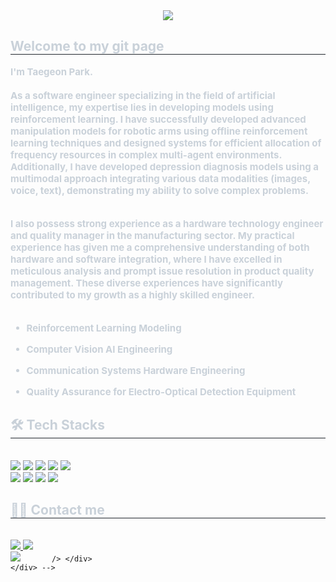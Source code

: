 <div align= "center">
    <img src="https://capsule-render.vercel.app/api?type=waving&color=0:ff6666,100:756bff&height=240&text=Hello%20World&animation=fadeIn&fontColor=e0e1a8&fontSize=70" />
    </div>
    <div style="text-align: left;"> 
    <h2 style="border-bottom: 1px solid #21262d; color: #c9d1d9;"> Welcome to my git page </h2>  
    <div style="font-weight: 700; font-size: 15px; text-align: left; color: #c9d1d9;"> I'm Taegeon Park. <br><br>
        As a software engineer specializing in the field of artificial intelligence, my expertise lies in developing models using reinforcement learning. I have successfully developed advanced manipulation models for robotic arms using offline reinforcement learning techniques and designed systems for efficient allocation of frequency resources in complex multi-agent environments. Additionally, I have developed depression diagnosis models using a multimodal approach integrating various data modalities (images, voice, text), demonstrating my ability to solve complex problems.<br><br>

I also possess strong experience as a hardware technology engineer and quality manager in the manufacturing sector. My practical experience has given me a comprehensive understanding of both hardware and software integration, where I have excelled in meticulous analysis and prompt issue resolution in product quality management. These diverse experiences have significantly contributed to my growth as a highly skilled engineer.<br><br>

- Reinforcement Learning Modeling
- Computer Vision AI Engineering
- Communication Systems Hardware Engineering
- Quality Assurance for Electro-Optical Detection Equipment </div> 
    </div>
    <div style="text-align: left;">
    <h2 style="border-bottom: 1px solid #21262d; color: #c9d1d9;"> 🛠️ Tech Stacks </h2> <br> 
    <div style="margin: ; text-align: left;" "text-align: left;"> <img src="https://img.shields.io/badge/C++-00599C?style=for-the-badge&logo=C%2B%2B&logoColor=white">
          <img src="https://img.shields.io/badge/Amazon AWS-232F3E?style=for-the-badge&logo=Amazon AWS&logoColor=white">
          <img src="https://img.shields.io/badge/Django-092E20?style=for-the-badge&logo=Django&logoColor=white">
          <img src="https://img.shields.io/badge/Docker-2496ED?style=for-the-badge&logo=Docker&logoColor=white">
          <img src="https://img.shields.io/badge/Github-181717?style=for-the-badge&logo=Github&logoColor=white">
          <br/><img src="https://img.shields.io/badge/Keras-D00000?style=for-the-badge&logo=Keras&logoColor=white">
          <img src="https://img.shields.io/badge/Linux-FCC624?style=for-the-badge&logo=Linux&logoColor=white">
          <img src="https://img.shields.io/badge/PyTorch-EE4C2C?style=for-the-badge&logo=PyTorch&logoColor=white">
          <img src="https://img.shields.io/badge/Python-3776AB?style=for-the-badge&logo=Python&logoColor=white">
          </div>
    </div>
    <div style="text-align: left;">
    <h2 style="border-bottom: 1px solid #21262d; color: #c9d1d9;"> 🧑‍💻 Contact me </h2> <br> 
    <div style="text-align: left;"> <a href=mailto:aaaaaa> <img src="https://img.shields.io/badge/Gmail-EA4335?style=for-the-badge&logo=Gmail&logoColor=white&link=mailto:aaaaaa"> </a>

  <a href="https://www.linkedin.com/in/taegeon-park-54ba08251/">
    <img src="https://img.shields.io/badge/LinkedIn-0077B5?style=for-the-badge&logo=linkedin&logoColor=white&link=https://www.linkedin.com/in/your-linkedin-username" />
  </a>

    <div style="text-align: left;">  </div> 
    </div>
<!--     <div style="text-align: left;"> 
    <h2 style="border-bottom: 1px solid #21262d; color: #c9d1d9;"> 🏅 Stats </h2> 
      <div style="text-align: left;"> <!--   <img src="https://github-readme-stats.vercel.app/api?username=taegeon&bg_color=180,ffffff,00000000&title_color=000000&text_color=000000"
         /> --><img src="https://github-readme-stats.vercel.app/api/top-langs/?username=taegeon&layout=compact&bg_color=180,ffffff,00000000&title_color=000000&text_color=000000"
           /> </div> 
    </div> -->
    
    
<!--  
[![Hits](https://hits.seeyoufarm.com/api/count/incr/badge.svg?url=https%3A%2F%2Fgithub.com%2Fqortmdgh4141&count_bg=%23000000&title_bg=%23050505&icon=awesomelists.svg&icon_color=%23FAF4F4&title=Visitor&edge_flat=false)](https://hits.seeyoufarm.com)   
-->

<!--  

#### Hello, I'm Taegeon Park   
I am currently pursuing my master's degree in the Software Department at Sungkyunkwan University. My research is primarily centered around reinforcement learning, with a specific focus on hierarchical reinforcement learning and multimodal learning. <br/> <br/> 

### 🏫 Education <br/> 
--------------------------
**< &nbsp; 2017.03.02 &nbsp;&nbsp; ~ &nbsp;&nbsp; 2023.02.17 &nbsp; >** 
- _**School Name** &nbsp;&nbsp; : &nbsp;&nbsp; Hyupseong University_ <br/> 
- _**Degree** &nbsp;&nbsp; : &nbsp;&nbsp; Bachelor_ <br/>
- _**Major** &nbsp;&nbsp; : &nbsp;&nbsp; Software Engineering_ <br/>
- _**GPA/Scale** &nbsp;&nbsp; : &nbsp;&nbsp; 4.0/4.5_ <br/> <br/> 

**< &nbsp; 2023.08.28 &nbsp;&nbsp; ~ &nbsp;&nbsp; Present &nbsp; >** 
- _**School Name** &nbsp;&nbsp; : &nbsp;&nbsp; Sungkyunkwan University_ <br/> 
- _**Degree** &nbsp;&nbsp; : &nbsp;&nbsp; Master_ <br/>
- _**Major** &nbsp;&nbsp; : &nbsp;&nbsp; Software Engineering_ <br/> <br/>
  
### 🎓 Research Achievements <br/> 
--------------------------
**< &nbsp; 2022.08.03 &nbsp;&nbsp; ~ &nbsp;&nbsp; 2022.10.14 &nbsp; >** <br/> 
- _**Title** &nbsp;&nbsp; : &nbsp;&nbsp; Intelligent CCTV for Port Safety, “Smart Eye"_ <br/> 
- _**Conference Name** &nbsp;&nbsp; : &nbsp;&nbsp; ACK 2022 (Autumn Conference)_ <br/> 
- _**Proceedings** &nbsp;&nbsp; : &nbsp;&nbsp; KIPS(Korea Information Processing Society)_ <br/> 
- _**Date Issued** &nbsp;&nbsp; : &nbsp;&nbsp; 2022.10.14_ <br/> <br/>

### 🥈 Certificate <br/> 
--------------------------
**< &nbsp; 2022.04.09 &nbsp;&nbsp; ~ &nbsp;&nbsp; 2022.07.08 &nbsp; >** <br/> 
- _**Credential Name** &nbsp;&nbsp; : &nbsp;&nbsp; Engineer Big Data Analysis_ <br/> 
- _**Host Organization**&nbsp;&nbsp; : &nbsp;&nbsp; Ministry of Science and ICT_ <br/> <br/> 
   
### 🏢 Corporate Internship Experiences <br/> 
--------------------------
**< &nbsp; 2021.07.05 &nbsp;&nbsp; ~ &nbsp;&nbsp; 2021.10.27 &nbsp; >** <br/> 
- _**Company Name** &nbsp;&nbsp; : &nbsp;&nbsp; SuperBin_ <br/> 
- _**Intern Work**_ <br/>  
  - _Data Collection_ <br/> 
  - _Data Preprocessing_ <br/> <br/> 
  
**< &nbsp; 2022.07.04 &nbsp;&nbsp; ~ &nbsp;&nbsp; 2022.09.04 &nbsp; >** <br/> 
- _**Company Name** &nbsp;&nbsp; : &nbsp;&nbsp; Consquare_ <br/> 
- _**Intern Work**_ <br/> 
  - _EDA(Exploratory Data Analysis)_ <br/> 
  - _Model Development and Selection_ <br/>
   
    1. &nbsp; _"Research on excavator productivity measurement based on HRNet model"_ <br/> 
    2. &nbsp; _"Research on classification of construction materials based on YOLOv5 model"_ <br/> 
    3. &nbsp; _"Research on measuring construction site productivity by converging LSTM and logistic regression analysis"_ <br/> <br/> 

**< &nbsp; 2023.04.01 &nbsp;&nbsp; ~ &nbsp;&nbsp; 2023.08.27 &nbsp; >** <br/> 
- _**Company Name** &nbsp;&nbsp; : &nbsp;&nbsp; AI Convergence Institute at Sungkyunkwan University_ <br/> 
- _**Intern Work**_ <br/> 
  - _Data Collection_ <br/> 
  - _Data Preprocessing_ <br/>
  - _EDA(Exploratory Data Analysis)_ <br/> 
  - _Model Development and Selection_ <br/> 
  
    1. &nbsp; _"Research on developing a deep learning model to predict breast cancer using data from reflected and transmitted RF wireless signals"_ <br/> <br/>
    2. &nbsp; _"Research on developing a deep learning model for predicting hypotension in surgery patients 5 minutes before its onset, using non-invasive biometric data"_ <br/> <br/>

[![Top Langs](https://github-readme-stats.vercel.app/api/top-langs/?username=ptaegeon)](https://github.com/anuraghazra/github-readme-stats)

<!--  
### 🏃 Project Experiences <br/> 
-------------------------- 
|Project Name|S/W Development Environment|Model|
|:----------------:|:-:|:-:|
|_Digital Therapeutics Platform Development_|<img src="https://img.shields.io/badge/Google Colab-black?style=flat-square&logo=Google Colab&logoColor=yellow"/> <img src="https://img.shields.io/badge/Windows 10-0078D6?style=flat-square&logo=Windows&logoColor=white"/> <img src="https://img.shields.io/badge/NVIDIA-black?style=flat-square&logo=NVIDIA&logoColor=76B900"/> <img src="https://img.shields.io/badge/Anaconda-e9e9e9?style=flat-square&logo=Anaconda&logoColor=44A833"/> <img src="https://img.shields.io/badge/PyCharm-66FF00?style=flat-square&logo=PyCharm&logoColor=black"/> <img src="https://img.shields.io/badge/Python-3776AB?style=flat-square&logo=Python&logoColor=white"/> <img src="https://img.shields.io/badge/PyTorch-FF9900?style=flat-square&logo=PyTorch&logoColor=EE4C2C"/> <img src="https://img.shields.io/badge/Keras-D00000?style=flat-square&logo=keras&logoColor=white"/> <img src="https://img.shields.io/badge/scikit learn-blue?style=flat-square&logo=scikitlearn&logoColor=F7931E"/> <img src="https://img.shields.io/badge/Numpy-013243?style=flat-square&logo=Numpy&logoColor=blue"/>|<img src="https://img.shields.io/badge/MiniRocket-41BDF5?style=flat-square?"/> <img src="https://img.shields.io/badge/CNN-4169E1?style=flat-square?"/> <img src="https://img.shields.io/badge/MLP-5C5543?style=flat-square?"/> <img src="https://img.shields.io/badge/KNN-FF0000?style=flat-square?"/> <img src="https://img.shields.io/badge/SVM-FFFF00?style=flat-square?"/> <img src="https://img.shields.io/badge/C5.0-00CC00?style=flat-square?"/>|
|_Intelligent CCTV for Port Safety_|<img src="https://img.shields.io/badge/Windows 10-0078D6?style=flat-square&logo=Windows&logoColor=white"/> <img src="https://img.shields.io/badge/Visual Studio-5C2D91?style=flat-square&logo=Visual studio&logoColor=white"/> <img src="https://img.shields.io/badge/CMake-A0A0A0?style=flat-square&logo=CMake&logoColor=064F8C"/> <img src="https://img.shields.io/badge/PyCharm-66FF00?style=flat-square&logo=PyCharm&logoColor=black"/> <img src="https://img.shields.io/badge/NVIDIA-black?style=flat-square&logo=NVIDIA&logoColor=76B900"/> <img src="https://img.shields.io/badge/MySQL-00CCCC?style=flat-square&logo=MySQL&logoColor=white"/> <img src="https://img.shields.io/badge/Firebase-blue?style=flat-square&logo=Firebase&logoColor=FFCA28"/> <img src="https://img.shields.io/badge/Anaconda-e9e9e9?style=flat-square&logo=Anaconda&logoColor=44A833"/> <img src="https://img.shields.io/badge/Python-3776AB?style=flat-square&logo=Python&logoColor=white"/> <img src="https://img.shields.io/badge/PyTorch-FF9900?style=flat-square&logo=PyTorch&logoColor=EE4C2C"/> <img src="https://img.shields.io/badge/NumPy-013243?style=flat-square&logo=Numpy&logoColor=blue"/>|<img src="https://img.shields.io/badge/YOLO-0000FF?"/> <img src="https://img.shields.io/badge/I3D-FF3399?"/>|
|_AI Lost Pet Search App_|<img src="https://img.shields.io/badge/Windows 10-0078D6?style=flat-square&logo=Windows&logoColor=white"/> <img src="https://img.shields.io/badge/Android Studio-3DDC84?style=flat-square&logo=Android&logoColor=white"/> <img src="https://img.shields.io/badge/Firebase-blue?style=flat-square&logo=Firebase&logoColor=FFCA28"/> <img src="https://img.shields.io/badge/PyCharm-66FF00?style=flat-square&logo=PyCharm&logoColor=black"/> <img src="https://img.shields.io/badge/NVIDIA-black?style=flat-square&logo=NVIDIA&logoColor=76B900"/> <img src="https://img.shields.io/badge/Anaconda-e9e9e9?style=flat-square&logo=Anaconda&logoColor=44A833"/> <img src="https://img.shields.io/badge/Python-3776AB?style=flat-square&logo=Python&logoColor=white"/> <img src="https://img.shields.io/badge/PyTorch-FF9900?style=flat-square&logo=PyTorch&logoColor=EE4C2C"/> <img src="https://img.shields.io/badge/NumPy-013243?style=flat-square&logo=Numpy&logoColor=blue"/> <img src="https://img.shields.io/badge/Java-FF0000?style=flat-square&logo=Java&logoColor=white"/>|<img src="https://img.shields.io/badge/YOLO-0000FF?"/>|
|_Comparing the Effect of Transfer Learning on ResNet for Classification Problems_|<img src="https://img.shields.io/badge/Windows 10-0078D6?style=flat-square&logo=Windows&logoColor=white"/> <img src="https://img.shields.io/badge/Google Colab-black?style=flat-square&logo=Google Colab&logoColor=yellow"/> <img src="https://img.shields.io/badge/Python-3776AB?style=flat-square&logo=Python&logoColor=white"/> <img src="https://img.shields.io/badge/PyTorch-FF9900?style=flat-square&logo=PyTorch&logoColor=EE4C2C"/> <img src="https://img.shields.io/badge/Numpy-013243?style=flat-square&logo=Numpy&logoColor=blue"/>|<img src="https://img.shields.io/badge/ResNet-2E8B57?style=flat-square?"/>|
|_Comparing Performance of MLP and CNN for Classification Problem_|<img src="https://img.shields.io/badge/Windows 10-0078D6?style=flat-square&logo=Windows&logoColor=white"/> <img src="https://img.shields.io/badge/Google Colab-black?style=flat-square&logo=Google Colab&logoColor=yellow"/> <img src="https://img.shields.io/badge/Python-3776AB?style=flat-square&logo=Python&logoColor=white"/> <img src="https://img.shields.io/badge/Keras-D00000?style=flat-square&logo=keras&logoColor=white"/> <img src="https://img.shields.io/badge/scikit learn-blue?style=flat-square&logo=scikitlearn&logoColor=F7931E"/> <img src="https://img.shields.io/badge/Numpy-013243?style=flat-square&logo=Numpy&logoColor=blue"/>|<img src="https://img.shields.io/badge/MLP-5C5543?style=flat-square?"/> <img src="https://img.shields.io/badge/CNN-4169E1?style=flat-square?"/>|
|_Comparing the Effect of Feature Scaling on MLP for Classification Problem_|<img src="https://img.shields.io/badge/Windows 10-0078D6?style=flat-square&logo=Windows&logoColor=white"/> <img src="https://img.shields.io/badge/Google Colab-black?style=flat-square&logo=Google Colab&logoColor=yellow"/> <img src="https://img.shields.io/badge/Python-3776AB?style=flat-square&logo=Python&logoColor=white"/> <img src="https://img.shields.io/badge/Keras-D00000?style=flat-square&logo=keras&logoColor=white"/> <img src="https://img.shields.io/badge/scikit learn-blue?style=flat-square&logo=scikitlearn&logoColor=F7931E"/> <img src="https://img.shields.io/badge/Numpy-013243?style=flat-square&logo=Numpy&logoColor=blue"/>|<img src="https://img.shields.io/badge/MLP-5C5543?style=flat-square?"/>|
|_Performance Optimization of MLP for Regression Problem_|<img src="https://img.shields.io/badge/Windows 10-0078D6?style=flat-square&logo=Windows&logoColor=white"/> <img src="https://img.shields.io/badge/Google Colab-black?style=flat-square&logo=Google Colab&logoColor=yellow"/> <img src="https://img.shields.io/badge/Python-3776AB?style=flat-square&logo=Python&logoColor=white"/> <img src="https://img.shields.io/badge/Keras-D00000?style=flat-square&logo=keras&logoColor=white"/> <img src="https://img.shields.io/badge/scikit learn-blue?style=flat-square&logo=scikitlearn&logoColor=F7931E"/> <img src="https://img.shields.io/badge/Numpy-013243?style=flat-square&logo=Numpy&logoColor=blue"/>|<img src="https://img.shields.io/badge/MLP-5C5543?style=flat-square?"/>|
|_Comparing Performance of Shallow and Deep MLP for Regression Problem_|<img src="https://img.shields.io/badge/Windows 10-0078D6?style=flat-square&logo=Windows&logoColor=white"/> <img src="https://img.shields.io/badge/Google Colab-black?style=flat-square&logo=Google Colab&logoColor=yellow"/> <img src="https://img.shields.io/badge/Python-3776AB?style=flat-square&logo=Python&logoColor=white"/> <img src="https://img.shields.io/badge/Keras-D00000?style=flat-square&logo=keras&logoColor=white"/> <img src="https://img.shields.io/badge/scikit learn-blue?style=flat-square&logo=scikitlearn&logoColor=F7931E"/> <img src="https://img.shields.io/badge/Numpy-013243?style=flat-square&logo=Numpy&logoColor=blue"/>|<img src="https://img.shields.io/badge/MLP-5C5543?style=flat-square?"/>|
|_Comparing Performance of Three ML Models for Classification Problem_|<img src="https://img.shields.io/badge/Windows 10-0078D6?style=flat-square&logo=Windows&logoColor=white"/> <img src="https://img.shields.io/badge/Google Colab-black?style=flat-square&logo=Google Colab&logoColor=yellow"/> <img src="https://img.shields.io/badge/Python-3776AB?style=flat-square&logo=Python&logoColor=white"/> <img src="https://img.shields.io/badge/scikit learn-blue?style=flat-square&logo=scikitlearn&logoColor=F7931E"/><img src="https://img.shields.io/badge/Numpy-013243?style=flat-square&logo=Numpy&logoColor=blue"/>|<img src="https://img.shields.io/badge/KNN-FF0000?style=flat-square?"/> <img src="https://img.shields.io/badge/SVM-FFFF00?style=flat-square?"/> <img src="https://img.shields.io/badge/C5.0-00CC00?style=flat-square?"/>|
|_Real-Time Information Provision App_|<img src="https://img.shields.io/badge/Android Studio-3DDC84?style=flat-square&logo=Android&logoColor=white"/> <img src="https://img.shields.io/badge/MySQL-00CCCC?style=flat-square&logo=MySQL&logoColor=white"/> <img src="https://img.shields.io/badge/Firebase-blue?style=flat-square&logo=Firebase&logoColor=FFCA28"/> <img src="https://img.shields.io/badge/Java-FF0000?style=flat-square&logo=Java&logoColor=white"/>|❌|
|_Alcohol Mini Game App_ |<img src="https://img.shields.io/badge/Android Studio-3DDC84?style=flat-square&logo=Android&logoColor=white"/> <img src="https://img.shields.io/badge/Kotlin-black?style=flat-square&logo=Kotlin&logoColor=6633ff"/>|❌| 

<br/>

### 📊 Github Card's for Fun <br/>
-------------------------
[![Top Langs](https://github-readme-stats.vercel.app/api/top-langs/?username=qortmdgh4141&exclude_repo=github-readme-stats&hide=Shell,Dockerfile,anuraghazra.github.io)](https://github.com/anuraghazra/github-readme-stats) <br/> <br/> 


### 📃 Information <br/>
-------------------------
Date of Birth &nbsp; : &nbsp; 1998.11.09 <br/>
Military Service Status &nbsp; : &nbsp; Fulfilled <br/>
Residence &nbsp; : &nbsp; Gyeonggi-do, Republic of Korea <br/>
Phone Number &nbsp; : &nbsp; 010-4141-5624 <br/>
E-Mail &nbsp; : &nbsp; qortmdgh4141@naver.com <br/>

-->
